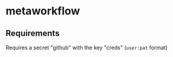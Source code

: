 # metaworkflow

## Requirements

Requires a secret "github" with the key "creds" (`user:pat` format)
